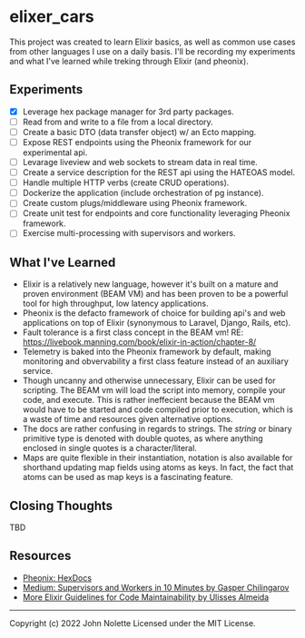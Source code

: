 # elixer_cars

This project was created to learn Elixir basics, as well as common use cases from other languages I use on a daily basis.
I'll be recording my experiments and what I've learned while treking through Elixir (and pheonix).

## Experiments

* [x] Leverage hex package manager for 3rd party packages. 
* [ ] Read from and write to a file from a local directory.
* [ ] Create a basic DTO (data transfer object) w/ an Ecto mapping.
* [ ] Expose REST endpoints using the Pheonix framework for our experimental api.
* [ ] Levarage liveview and web sockets to stream data in real time.
* [ ] Create a service description for the REST api using the HATEOAS model.
* [ ] Handle multiple HTTP verbs (create CRUD operations).
* [ ] Dockerize the application (include orchestration of pg instance).
* [ ] Create custom plugs/middleware using Pheonix framework.
* [ ] Create unit test for endpoints and core functionality leveraging Pheonix framework.
* [ ] Exercise multi-processing with supervisors and workers.

## What I've Learned

* Elixir is a relatively new language, however it's built on a mature and proven environment (BEAM VM) and has been proven to be a powerful tool for high throughput, low latency applications.
* Pheonix is the defacto framework of choice for building api's and web applications on top of Elixir (synonymous to Laravel, Django, Rails, etc).
* Fault tolerance is a first class concept in the BEAM vm! RE: https://livebook.manning.com/book/elixir-in-action/chapter-8/
* Telemetry is baked into the Pheonix framework by default, making monitoring and obvervability a first class feature instead of an auxiliary service.
* Though uncanny and otherwise unnecessary, Elixir can be used for scripting. The BEAM vm will load the script into memory, compile your code, and execute. This is rather ineffecient because the BEAM vm would have to be started and code compiled prior to execution, which is a waste of time and resources given alternative options.
* The docs are rather confusing in regards to strings. The *string* or binary primitive type is denoted with double quotes, as where anything enclosed in single quotes is a character/literal.
* Maps are quite flexible in their instantiation, notation is also available for shorthand updating map fields using atoms as keys. In fact, the fact that atoms can be used as map keys is a fascinating feature.

## Closing Thoughts

TBD

## Resources

* [Pheonix: HexDocs](https://hexdocs.pm/phoenix)
* [Medium: Supervisors and Workers in 10 Minutes by Gasper Chilingarov](https://medium.com/learn-elixir/supervisors-and-workers-in-10-minutes-83fbad6f16d1)
* [More Elixir Guidelines for Code Maintainability by Ulisses Almeida](https://ulisses.dev/elixir/2020/02/19/elixir-style-for-maintanability.html)

---

Copyright (c) 2022 John Nolette Licensed under the MIT License.
